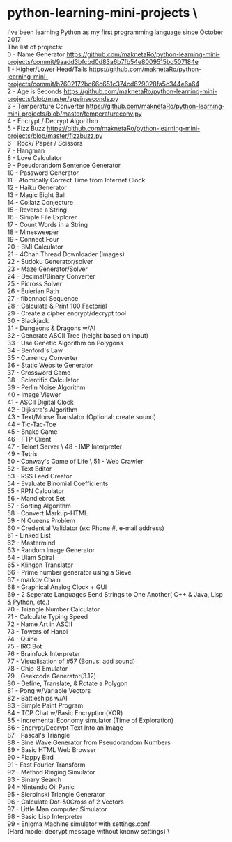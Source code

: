 # python-learning-mini-projects \
I've been learning Python as my first programming language since October 2017 \
The list of projects: \
0 - Name Generator https://github.com/maknetaRo/python-learning-mini-projects/commit/9aadd3bfcbd0d83a6b7fb54e8009515bd507184e \
1 - Higher/Lower Head/Tails https://github.com/maknetaRo/python-learning-mini-projects/commit/b7602172bc66c651c374cd629028fa5c344e6a64 \
2 - Age is Seconds https://github.com/maknetaRo/python-learning-mini-projects/blob/master/ageinseconds.py \
3 - Temperature Converter https://github.com/maknetaRo/python-learning-mini-projects/blob/master/temperatureconv.py \
4 - Encrypt / Decrypt Algorithm \
5 - Fizz Buzz https://github.com/maknetaRo/python-learning-mini-projects/blob/master/fizzbuzz.py \
6 - Rock/ Paper / Scissors \
7 - Hangman \
8 - Love Calculator \
9 - Pseudorandom Sentence Generator \
10 - Password Generator \
11 - Atomically Correct Time from Internet Clock \
12 - Haiku Generator \
13 - Magic Eight Ball \
14 - Collatz Conjecture \
15 - Reverse a String \
16 - Simple File Explorer \
17 - Count Words in a String \
18 - Minesweeper \
19 - Connect Four \
20 - BMI Calculator \
21 - 4Chan Thread Downloader (Images) \
22 - Sudoku Generator/solver \
23 - Maze Generator/Solver \
24 - Decimal/Binary Converter \
25 - Picross Solver \
26 - Eulerian Path \
27 - fibonnaci Sequence \
28 - Calculate & Print 100 Factorial \
29 - Create a cipher encrypt/decrypt tool \
30 - Blackjack \
31 - Dungeons & Dragons w/AI \
32 - Generate ASCII Tree (height based on input) \
33 - Use Genetic Algorithm on Polygons \
34 - Benford's Law \
35 - Currency Converter \
36 - Static Website Generator \
37 - Crossword Game \
38 - Scientific Calculator \
39 - Perlin Noise Algorithm \
40 - Image Viewer \
41 - ASCII Digital Clock \
42 - Dijkstra's Algorithm \
43 - Text/Morse Translator (Optional: create sound) \
44 - Tic-Tac-Toe \
45 - Snake Game \
46 - FTP Client \
47 - Telnet Server \ 
48 - IMP Interpreter \
49 - Tetris \
50 - Conway's Game of Life \ 
51 - Web Crawler \
52 - Text Editor \
53 - RSS Feed Creator \
54 - Evaluate Binomial Coefficients \
55 - RPN Calculator \
56 - Mandlebrot Set \
57 - Sorting Algorithm \
58 - Convert Markup-HTML \
59 - N Queens Problem \
60 - Credential Validator (ex: Phone #, e-mail address) \
61 - Linked List \
62 - Mastermind \
63 - Random Image Generator \
64 - Ulam Spiral \
65 - Klingon Translator \
66 - Prime number generator using a Sieve \
67 - markov Chain \
68 - Graphical Analog Clock + GUI \
69 - 2 Seperate Languages Send Strings to One Another( C++ & Java, Lisp & Python, etc.) \
70 - Triangle Number Calculator \
71 - Calculate Typing Speed \
72 - Name Art in ASCII \
73 - Towers of Hanoi \
74 - Quine \
75 - IRC Bot \
76 - Brainfuck Interpreter \
77 - Visualisation of #57 (Bonus: add sound) \
78 - Chip-8 Emulator \
79 - Geekcode Generator(3.12) \
80 - Define, Translate, & Rotate a Polygon \
81 - Pong w/Variable Vectors \
82 - Battleships w/AI \
83 - Simple Paint Program \
84 - TCP Chat w/Basic Encryption(XOR) \
85 - Incremental Economy simulator (Time of Exploration) \
86 - Encrypt/Decrypt Text into an Image \
87 - Pascal's Triangle \
88 - Sine Wave Generator from Pseudorandom Numbers \
89 - Basic HTML Web Browser \
90 - Flappy Bird \
91 - Fast Fourier Transform \
92 - Method Ringing Simulator \
93 - Binary Search \
94 - Nintendo Oil Panic \
95 - Sierpinski Triangle Generator \
96 - Calculate Dot-&0Cross of 2 Vectors \
97 - Little Man computer Simulator \
98 - Basic Lisp Interpreter \
99 - Enigma Machine simulator with settings.conf \
     (Hard mode: decrypt message without knonw settings) \





